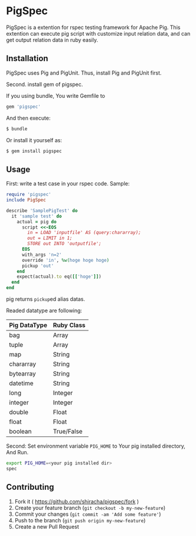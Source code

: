 # PigSpec

PigSpec is a extention for rspec testing framework for Apache Pig.
This extention can execute pig script with customize input relation data, and can get output relation data in ruby easily.


## Installation
PigSpec uses Pig and PigUnit.
Thus, install Pig and PigUnit first.

Second. install gem of pigspec.

If you using bundle, You write Gemfile to

```ruby
gem 'pigspec'
```
And then execute:

```bash
$ bundle
```

Or install it yourself as:

```bash
$ gem install pigspec
```


## Usage

First: write a test case in your rspec code.
Sample:
```ruby
require 'pigspec'
include PigSpec

describe 'SamplePigTest' do
  it 'sample test' do
    actual = pig do
      script <<-EOS
        in = LOAD 'inputfile' AS (query:chararray);
        out = LIMIT in 1;
        STORE out INTO 'outputfile';
      EOS
      with_args 'n=2'
      override 'in', %w(hoge hoge hoge)
      pickup 'out'
    end
    expect(actual).to eq([['hoge']])
  end
end
```

pig returns `pickup`ed alias datas.

Readed datatype are following:

| Pig DataType          | Ruby Class   |
|-----------------------|--------------|
| bag                   | Array        |
| tuple                 | Array        |
| map                   | String       |
| chararray             | String       |
| bytearray             | String       |
| datetime              | String       |
| long                  | Integer      |
| integer               | Integer      |
| double                | Float        |
| float                 | Float        |
| boolean               | True/False   |


Second: Set environment variable `PIG_HOME` to Your pig installed directory, And Run.
```bash
export PIG_HOME=<your pig installed dir>
spec
```

## Contributing

1. Fork it ( https://github.com/shiracha/pigspec/fork )
2. Create your feature branch (`git checkout -b my-new-feature`)
3. Commit your changes (`git commit -am 'Add some feature'`)
4. Push to the branch (`git push origin my-new-feature`)
5. Create a new Pull Request
